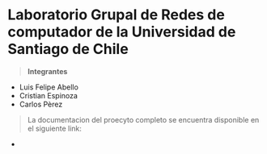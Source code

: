 # Laboratorio Grupal de Redes de computador de la Universidad de Santiago de Chile

> **Integrantes**
-  Luis Felipe Abello
-  Cristian Espinoza
-  Carlos Pèrez

> La documentacion del proecyto completo se encuentra disponible en el siguiente link: 

  * 
